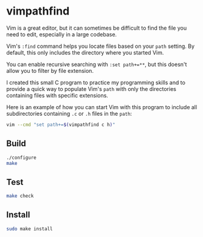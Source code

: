 # vimpathfind

Vim is a great editor, but it can sometimes be difficult to find the file you need to edit, especially in a large codebase.

Vim's `:find` command helps you locate files based on your `path` setting. By default, this only includes the directory where you started Vim.

You can enable recursive searching with `:set path+=**`, but this doesn't allow you to filter by file extension.

I created this small C program to practice my programming skills and to provide a quick way to populate Vim's `path` with only the directories containing files with specific extensions.

Here is an example of how you can start Vim with this program to include all subdirectories containing `.c` or `.h` files in the `path`:

```bash
vim --cmd "set path+=$(vimpathfind c h)"
```

## Build

```sh
./configure
make
```

## Test

```sh
make check

```
## Install 

 ```sh
sudo make install
```
